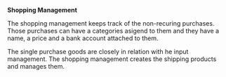 **Shopping Management**

The shopping management keeps track of the non-recuring purchases. Those purchases can have a categories asigend to them and they have a name, a price and a bank account attached to them.

The single purchase goods are closely in relation with he input management. The shopping management creates the shipping products and manages them.
